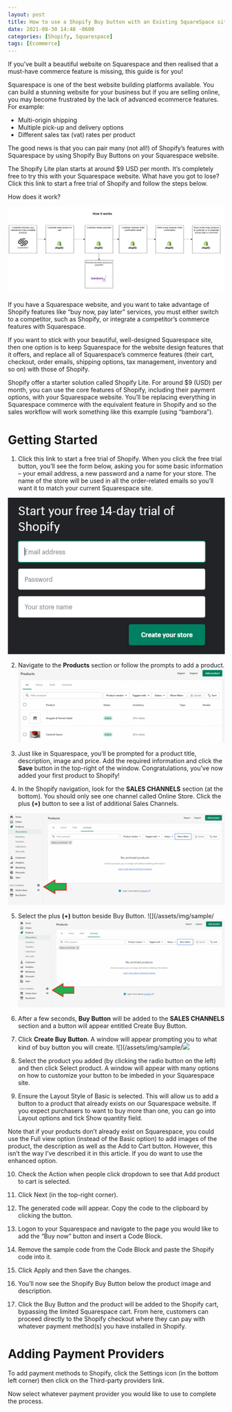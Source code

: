 ```yaml
---
layout: post
title: How to use a Shopify Buy button with an Existing SquareSpace site
date: 2021-08-30 14:48 -0600
categories: [Shopify, Squarespace]
tags: [Ecommerce]
---
```

If you’ve built a beautiful website on Squarespace and then realised that a must-have commerce feature is missing, this guide is for you!

Squarespace is one of the best website building platforms available. You can build a stunning website for your business but if you are selling online, you may become frustrated by the lack of advanced ecommerce features. For example:

* Multi-origin shipping
* Multiple pick-up and delivery options
* Different sales tax (vat) rates per product

The good news is that you can pair many (not all!) of Shopify’s features with Squarespace by using Shopify Buy Buttons on your Squarespace website.

The Shopify Lite plan starts at around $9 USD per month. It’s completely free to try this with your Squarespace website. What have you got to lose? Click this link to start a free trial of Shopify and follow the steps below.

How does it work?

![](/assets/img/sample/2021-05-27-13_03_31-Shopify-BuyNow-Button-diagrams.net_-2-1024x411.png)

If you have a Squarespace website, and you want to take advantage of Shopify features like “buy now, pay later” services, you must either switch to a competitor, such as Shopify, or integrate a competitor’s commerce features with Squarespace.

If you want to stick with your beautiful, well-designed Squarespace site, then one option is to keep Squarespace for the website design features that it offers, and replace all of Squarespace’s commerce features (their cart, checkout, order emails, shipping options, tax management, inventory and so on) with those of Shopify.

Shopify offer a starter solution called Shopify Lite. For around $9 (USD) per month, you can use the core features of Shopify, including their payment options, with your Squarespace website. You’ll be replacing everything in Squarespace commerce with the equivalent feature in Shopify and so the sales workflow will work something like this example (using “bambora”).

# Getting Started

1. Click this link to start a free trial of Shopify. When you click the free trial button, you’ll see the form below, asking you for some basic information – your email address, a new password and a name for your store. The name of the store will be used in all the order-related emails so you’ll want it to match your current Squarespace site.

![](/assets/img/sample/2021-05-27-13_07_04-Shopifys-Lite-plan-gives-you-everything-you-need-for-just-9_month.png)

2. Navigate to the **Products** section or follow the prompts to add a product.
![](/assets/img/sample/2021_05_27_13_08_39_MarcYeg_Products_Shopify-1024x364.png)

3. Just like in Squarespace, you’ll be prompted for a product title, description, image and price. Add the required information and click the **Save** button in the top-right of the window. Congratulations, you’ve now added your first product to Shopify!

4. In the Shopify navigation, look for the **SALES CHANNELS** section (at the bottom). You should only see one channel called Online Store. Click the plus **(+)** button to see a list of additional Sales Channels.  

![](/assets/img/sample/2021_05_27_13_11_55_MarcYeg_Products_Shopify-1024x434.png)

5. Select the plus **(+)** button beside Buy Button.
![](/assets/img/sample/![](/assets/img/sample/2021_05_27_13_11_55_MarcYeg_Products_Shopify-1024x434.png)

6. After a few seconds, **Buy Button** will be added to the **SALES CHANNELS** section and a button will appear entitled Create Buy Button.

7. Click **Create Buy Button**. A window will appear prompting you to what kind of buy button you will create.
![](/assets/img/sample/![](/assets/img/sample/2021-05-27-13_17_17-Shopify)

8. Select the product you added (by clicking the radio button on the left) and then click Select product. A window will appear with many options on how to customize your button to be imbeded in your Squarespace site.

9. Ensure the Layout Style of Basic is selected. This will allow us to add a button to a product that already exists on our Squarespace website. If you expect purchasers to want to buy more than one, you can go into Layout options and tick Show quantity field.

Note that if your products don’t already exist on Squarespace, you could use the Full view option (instead of the Basic option) to add images of the product, the description as well as the Add to Cart button. However, this isn’t the way I’ve described it in this article. If you do want to use the enhanced option.

10. Check the Action when people click dropdown to see that Add product to cart is selected.

11. Click Next (in the top-right corner).

12. The generated code will appear. Copy the code to the clipboard by clicking the button.

13. Logon to your Squarespace and navigate to the page you would like to add the “Buy now” button and insert a Code Block.

14. Remove the sample code from the Code Block and paste the Shopify code into it.

15. Click Apply and then Save the changes.

16. You’ll now see the Shopify Buy Button below the product image and description.

17. Click the Buy Button and the product will be added to the Shopify cart, bypassing the limited Squarespace cart. From here, customers can proceed directly to the Shopify checkout where they can pay with whatever payment method(s) you have installed in Shopify.

# Adding Payment Providers
To add payment methods to Shopify, click the Settings icon (in the bottom left corner) then click on the Third-party providers link.

Now select whatever payment provider you would like to use to complete the process.